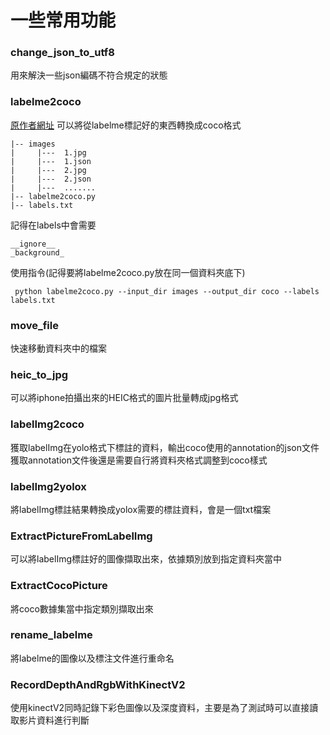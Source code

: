 # 一些常用功能

### change_json_to_utf8
用來解決一些json編碼不符合規定的狀態

### labelme2coco
[原作者網址](https://www.cnblogs.com/gy77/p/15408027.html)
可以將從labelme標記好的東西轉換成coco格式

```
|-- images
|     |---  1.jpg
|     |---  1.json
|     |---  2.jpg
|     |---  2.json
|     |---  .......
|-- labelme2coco.py
|-- labels.txt
```

記得在labels中會需要
```
__ignore__
_background_
```

使用指令(記得要將labelme2coco.py放在同一個資料夾底下)
```commandline
 python labelme2coco.py --input_dir images --output_dir coco --labels labels.txt
```

### move_file
快速移動資料夾中的檔案

### heic_to_jpg
可以將iphone拍攝出來的HEIC格式的圖片批量轉成jpg格式

### labelImg2coco
獲取labelImg在yolo格式下標註的資料，輸出coco使用的annotation的json文件\
獲取annotation文件後還是需要自行將資料夾格式調整到coco樣式

### labelImg2yolox
將labelImg標註結果轉換成yolox需要的標註資料，會是一個txt檔案

### ExtractPictureFromLabelImg
可以將labelImg標註好的圖像擷取出來，依據類別放到指定資料夾當中

### ExtractCocoPicture
將coco數據集當中指定類別擷取出來

### rename_labelme
將labelme的圖像以及標注文件進行重命名

### RecordDepthAndRgbWithKinectV2
使用kinectV2同時記錄下彩色圖像以及深度資料，主要是為了測試時可以直接讀取影片資料進行判斷
